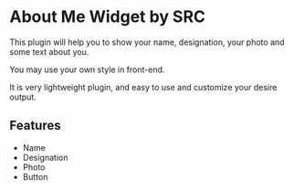 # About Me Widget by SRC

This plugin will help you to show your name, designation, your photo and some text about you.

You may use your own style in front-end.

It is very lightweight plugin, and easy to use and customize your desire output.

## Features
- Name
- Designation
- Photo
- Button
